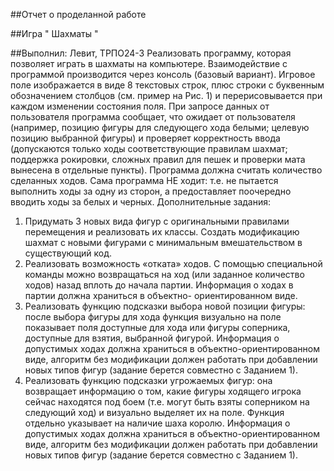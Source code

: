 ##Отчет о проделанной работе

##Игра " Шахматы "

##Выполнил: Левит, ТРПО24-3
Реализовать программу, которая позволяет играть в шахматы на компьютере.
Взаимодействие с программой производится через консоль (базовый вариант). Игровое
поле изображается в виде 8 текстовых строк, плюс строки с буквенным обозначением
столбцов (см. пример на Рис. 1) и перерисовывается при каждом изменении состояния
поля. При запросе данных от пользователя программа сообщает, что ожидает от
пользователя (например, позицию фигуры для следующего хода белыми; целевую
позицию выбранной фигуры) и проверяет корректность ввода (допускаются только ходы
соответствующие правилам шахмат; поддержка рокировки, сложных правил для пешек и
проверки мата вынесена в отдельные пункты). Программа должна считать количество
сделанных ходов.
Сама программа НЕ ходит: т.е. не пытается выполнить ходы за одну из сторон, а
предоставляет поочередно вводить ходы за белых и черных.
Дополнительные задания:
1. Придумать 3 новых вида фигур с оригинальными правилами перемещения и
реализовать их классы. Создать модификацию шахмат с новыми фигурами с
минимальным вмешательством в существующий код.
5. Реализовать возможность «отката» ходов. С помощью специальной команды
можно возвращаться на ход (или заданное количество ходов) назад вплоть до
начала партии. Информация о ходах в партии должна храниться в объектно-
ориентированном виде.
6. Реализовать функцию подсказки выбора новой позиции фигуры: после выбора
фигуры для хода функция визуально на поле показывает поля доступные для хода
или фигуры соперника, доступные для взятия, выбранной фигурой. Информация о
допустимых ходах должна храниться в объектно-ориентированном виде, алгоритм
без модификации должен работать при добавлении новых типов фигур (задание
берется совместно с Заданием 1).
7. Реализовать функцию подсказки угрожаемых фигур: она возвращает информацию
о том, какие фигуры ходящего игрока сейчас находятся под боем (т.е. могут быть
взяты соперником на следующий ход) и визуально выделяет их на поле. Функция
отдельно указывает на наличие шаха королю. Информация о допустимых ходах
должна храниться в объектно-ориентированном виде, алгоритм без модификации
должен работать при добавлении новых типов фигур (задание берется совместно с
Заданием 1).

